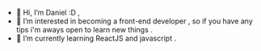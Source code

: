 - 👋 Hi, I’m Daniel :D ,
- 👀 I’m interested in becoming a front-end developer , so if you have any tips i'm aways open to learn new things .
- 🌱 I’m currently learning ReactJS and javascript .


<!---
DanielGDC12/DanielGDC12 is a ✨ special ✨ repository because its `README.md` (this file) appears on your GitHub profile.
You can click the Preview link to take a look at your changes.
--->
